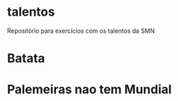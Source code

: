 ﻿# talentos
Repositório para exercícios com os talentos da SMN

# Batata

# Palemeiras nao tem Mundial
